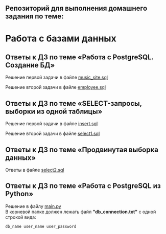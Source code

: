 
## Репозиторий для выполнения домашнего задания по теме:
# Работа с базами данных

## Ответы к ДЗ по теме «Работа с PostgreSQL. Создание БД»
Решение первой задачи в файле [music_site.sql](https://github.com/fedor-metsger/hw_db/blob/main/music_site.sql)

Решение второй задачи в файле [employee.sql](https://github.com/fedor-metsger/hw_db/blob/main/employee.sql)

## Ответы к ДЗ по теме «SELECT-запросы, выборки из одной таблицы»

Решение первой задачи в файле [insert.sql](https://github.com/fedor-metsger/hw_db/blob/main/insert.sql)

Решение второй задачи в файле [select1.sql](https://github.com/fedor-metsger/hw_db/blob/main/select1.sql)

## Ответы к ДЗ по теме «Продвинутая выборка данных»

Ответы в файле [select2.sql](https://github.com/fedor-metsger/hw_db/blob/main/select2.sql)

## Ответы к ДЗ по теме «Работа с PostgreSQL из Python»

Решение в файлу [main.py](https://github.com/fedor-metsger/hw_db/blob/main/main.py)  
В корневой папке должен лежать файл **"db_connection.txt"** с одной строкой вида:
```
db_name user_name user_password
```
